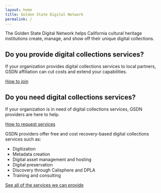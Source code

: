 ```yaml
---
layout: home
title: Golden State Digital Network
permalink: /
---
```


The Golden State Digital Network helps California cultural heritage institutions create, manage, and show off their unique digital collections.

<div class="two-column">
    <div>
        <h2>Do you provide digital collections services?</h2>
        <p> If your organization provides digital collections services to local partners, GSDN affiliation can cut costs and extend your capabilities.</p>
        <div class="link-box">
            <a href="affiliates">How to join</a>
        </div>
    </div>
    <div>
        <h2>Do you need digital collections services?</h2>
        <p>If your organization is in need of digital collections services, GSDN providers are here to help.</p>
        <div class="link-box">
            <a href="contributors">How to request services</a>
        </div>
    </div>
</div>



GSDN providers offer free and cost recovery-based digital collections services such as:


*   Digitization 
*   Metadata creation 
*   Digital asset management and hosting
*   Digital preservation
*   Discovery through Calisphere and DPLA
*   Training and consulting

[See all of the services we can provide](all)

